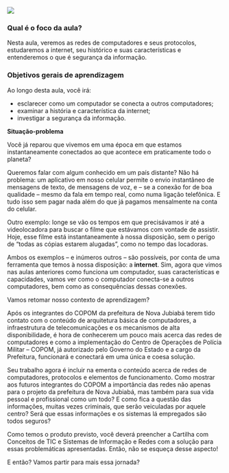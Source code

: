 [![](https://ampli-images.s3.amazonaws.com/production/977ef4cd-a134-4d5e-bc37-2cbf3311e0d4/original)](https://ampli-images.s3.amazonaws.com/production/977ef4cd-a134-4d5e-bc37-2cbf3311e0d4/original)

### **Qual é o foco da aula?**

Nesta aula, veremos as redes de computadores e seus protocolos, estudaremos a internet, seu histórico e suas características e entenderemos o que é segurança da informação.

### **Objetivos gerais de aprendizagem**

Ao longo desta aula, você irá:

- esclarecer como um computador se conecta a outros computadores;
- examinar a história e característica da internet;
- investigar a segurança da informação.

**Situação-problema**

Você já reparou que vivemos em uma época em que estamos instantaneamente conectados ao que acontece em praticamente todo o planeta?

Queremos falar com algum conhecido em um país distante? Não há problema: um aplicativo em nosso celular permite o envio instantâneo de mensagens de texto, de mensagens de voz, e – se a conexão for de boa qualidade – mesmo da fala em tempo real, como numa ligação telefônica. E tudo isso sem pagar nada além do que já pagamos mensalmente na conta do celular.

Outro exemplo: longe se vão os tempos em que precisávamos ir até a videolocadora para buscar o filme que estávamos com vontade de assistir. Hoje, esse filme está instantaneamente à nossa disposição, sem o perigo de “todas as cópias estarem alugadas”, como no tempo das locadoras.

Ambos os exemplos – e inúmeros outros – são possíveis, por conta de uma ferramenta que temos à nossa disposição: a **internet**. Sim, agora que vimos nas aulas anteriores como funciona um computador, suas características e capacidades, vamos ver como o computador conecta-se a outros computadores, bem como as consequências dessas conexões.

Vamos retomar nosso contexto de aprendizagem?

Após os integrantes do COPOM da prefeitura de Nova Jubiabá terem tido contato com o conteúdo de arquitetura básica de computadores, a infraestrutura de telecomunicações e os mecanismos de alta disponibilidade, é hora de conhecerem um pouco mais acerca das redes de computadores e como a implementação do Centro de Operações de Polícia Militar – COPOM, já autorizado pelo Governo do Estado e a cargo da Prefeitura, funcionará e conectará em uma única e coesa solução.

Seu trabalho agora é incluir na ementa o conteúdo acerca de redes de computadores, protocolos e elementos de funcionamento. Como mostrar aos futuros integrantes do COPOM a importância das redes não apenas para o projeto da prefeitura de Nova Jubiabá, mas também para sua vida pessoal e profissional como um todo? E como fica a questão das informações, muitas vezes criminais, que serão veiculadas por aquele centro? Será que essas informações e os sistemas lá empregados são todos seguros?

Como temos o produto previsto, você deverá preencher a Cartilha com Conceitos de TIC e Sistemas de Informação e Redes com a solução para essas problemáticas apresentadas. Então, não se esqueça desse aspecto!

E então? Vamos partir para mais essa jornada?